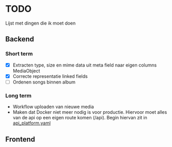 # TODO

Lijst met dingen die ik moet doen

## Backend

### Short term

- [x] Extracten type, size en mime data uit meta field naar eigen columns MediaObject
- [x] Correcte representatie linked fields
- [ ] Ordenen songs binnen album

### Long term

- Workflow uploaden van nieuwe media
- Maken dat Docker niet meer nodig is voor productie. Hiervoor moet alles van de api op een eigen route komen (/api). Begin hiervan zit in [api_platform.yaml](/api/config/packages/api_platform.yaml)

## Frontend
